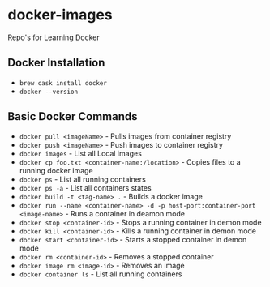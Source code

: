 # docker-images
Repo's for Learning Docker

## Docker Installation

- `brew cask install docker`
- `docker --version`


## Basic Docker Commands

- `docker pull <imageName>` - Pulls images from container registry
- `docker push <imageName>` - Push images to container registry
- `docker images` - List all Local images
- `docker cp foo.txt <container-name:/location>` - Copies files to a running docker image
- `docker ps` - List all running containers
- `docker ps -a` - List all containers states
- `docker build -t <tag-name> .` - Builds a docker image
- `docker run --name <container-name> -d -p host-port:container-port <image-name>` - Runs a container in deamon mode
- `docker stop <container-id>` - Stops a running container in demon mode
- `docker kill <container-id>` - Kills a running container in demon mode
- `docker start <container-id>` - Starts a stopped container in demon mode
- `docker rm <container-id>` - Removes a stopped container
- `docker image rm <image-id>` - Removes an image
-  `docker container ls`  - List all running containers
